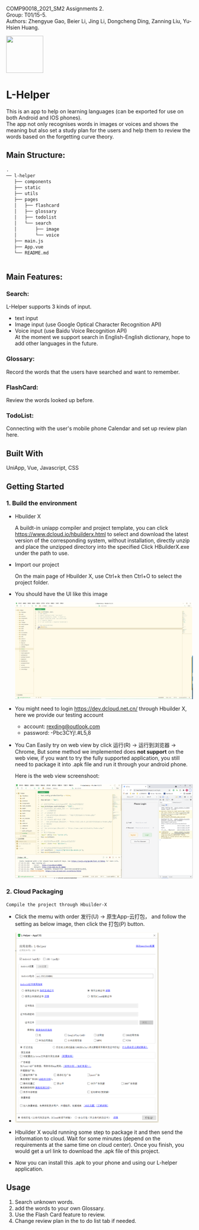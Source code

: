 COMP90018_2021_SM2 Assignments 2.  
Group: T01/15-5.   
Authors: Zhengyue Gao, Beier Li, Jing Li, Dongcheng Ding, Zanning Liu, Yu-Hsien Huang. 

<img src=./blob/main/static/icons/logo.png width="100" height="100">

# L-Helper

This is an app to help on learning languages (can be exported for use on both Android and IOS phones).     
The app not only recognises words in images or voices and shows the meaning but also set a study plan for the users and help them to review the words based on the forgetting curve theory.  


## Main Structure:

```
.
── l-helper 
   ├── components   
   ├── static   
   ├── utils   
   ├── pages   
   │   ├── flashcard   
   │   ├── glossary   
   │   ├── todolist   
   │   └── search   
   │       ├── image
   │       └── voice
   ├── main.js   
   ├── App.vue   
   └── README.md
   
```

## Main Features:

### Search:
L-Helper supports 3 kinds of input.  
  * text input
  * Image input (use Google Optical Character Recognition API)
  * Voice input (use Baidu Voice Recognition API)   
At the moment we support search in English-English dictionary, hope to add other languages in the future.

### Glossary:
Record the words that the users have searched and want to remember.

### FlashCard:
Review the words looked up before.

### TodoList:
Connecting with the user's mobile phone Calendar and set up review plan here.


## Built With

UniApp, Vue, Javascript, CSS

## Getting Started

### 1. Build the environment

* Hbuilder X

  A buildt-in uniapp compiler and project template, you can click https://www.dcloud.io/hbuilderx.html to select and download the latest version of the corresponding system, without installation, directly unzip and place the unzipped directory into the specified Click HBuilderX.exe under the path to use.

* Import our project

  On the main page of Hbuilder X, use Ctrl+k then Ctrl+O to select the project folder. 

* You should have the UI like this image

  <img src=".\readmeImage\image-20211105165635217.png" alt="image-20211105170104348" style="zoom:50%;" />

* You might need to login https://dev.dcloud.net.cn/ through Hbuilder X, here we provide our testing account

  * account: rexding@outlook.com
  * password: -Pbc3CYj!.#L5,8
  
* You Can Easily try on web view by click 运行(R) -> 运行到浏览器 -> Chrome, But some method we implemented does **not support** on the web view, if you want to try the fully supported application, you still need to package it into .apk file and run it through your android phone.

  Here is the web view screenshoot:

  <img src=".\readmeImage\image-20211105174207189.png" alt="image-20211105170104348" style="zoom:50%;" />

### 2. Cloud Packaging

 	Compile the project through Hbuilder-X

* Click the memu with order 发行(U) -> 原生App-云打包， and follow the setting as below image, then click the 打包(P) button. 

* <img src=".\readmeImage\image-20211105170104348.png" alt="image-20211105170104348" style="zoom:50%;" />

* Hbuilder X would running some step to package it and then send the information to cloud. Wait for some minutes (depend on the requirements at the same time on cloud center). Once you finish, you would get a url link to download the .apk file of this project.

* Now you can install this .apk to your phone and using our L-helper application.

  

## Usage

1. Search unknown words.
2. add the words to your own Glossary.
3. Use the Flash Card feature to review.
4. Change review plan in the to do list tab if needed.



